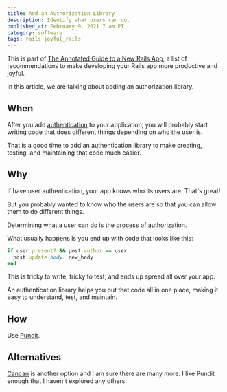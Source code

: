 ```yaml
---
title: Add an Authorization Library
description: Identify what users can do.
published_at: February 9, 2021 7 am PT
category: software
tags: rails joyful_rails
---
```


This is part of [The Annotated Guide to a New Rails
App](the_annotated_guide_to_a_new_rails_app), a list of recommendations to make
developing your Rails app more productive and joyful.

In this article, we are talking about adding an authorization library.

## When

After you add [authentication](add_authentication) to your application, you will
probably start writing code that does different things depending on who the user
is.

That is a good time to add an authentication library to make creating, testing,
and maintaining that code much easier.

## Why

If have user authentication, your app knows who its users are. That's great!

But you probably wanted to know who the users are so that you can allow them to
do different things.

Determining what a user can do is the process of authorization.

What usually happens is you end up with code that looks like this:

```ruby
if user.present? && post.author == user
  post.update body: new_body
end
```

This is tricky to write, tricky to test, and ends up spread all over your app.

An authentication library helps you put that code all in one place, making it
easy to understand, test, and maintain.

## How

Use [Pundit](https://github.com/varvet/pundit#readme).

## Alternatives

[Cancan](https://github.com/ryanb/cancan#readme) is another option and I am sure
there are many more. I like Pundit enough that I haven't explored any
others.
